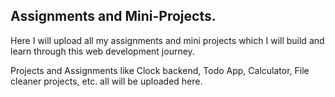 ## Assignments and Mini-Projects.

Here I will upload all my assignments and mini projects which I will build and learn through this web development journey. 

Projects and Assignments like Clock backend, Todo App, Calculator, File cleaner projects, etc. all will be uploaded here.

